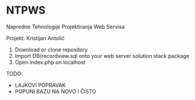 # NTPWS

Napredne Tehnologije Projektiranja Web Servisa

Projekt: Kristijan Antolić

1. Download or clone repository
2. Import DB/recordview.sql onto your web server solution stack package
3. Open index.php on localhost


TODO:
* LAJKOVI POPRAVAK
* POPUNI BAZU NA NOVO I ČISTO

